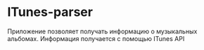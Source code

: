 # ITunes-parser
Приложение позволяет получать информацию о музыкальных альбомах.
Информация получается с помощью ITunes API
